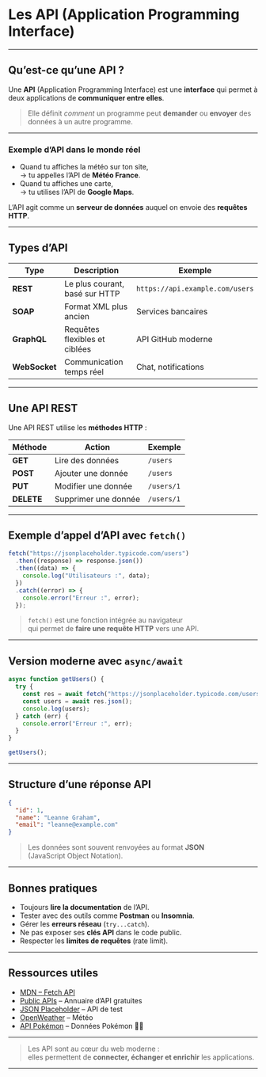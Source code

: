 # Les API (Application Programming Interface)

---

## Qu’est-ce qu’une API ?

Une **API** (Application Programming Interface) est une **interface** qui permet à deux applications de **communiquer entre elles**.

> Elle définit *comment* un programme peut **demander** ou **envoyer** des données à un autre programme.

---

### Exemple d’API dans le monde réel

- Quand tu affiches la météo sur ton site,  
  → tu appelles l’API de **Météo France**.  
- Quand tu affiches une carte,  
  → tu utilises l’API de **Google Maps**.

L’API agit comme un **serveur de données** auquel on envoie des **requêtes HTTP**.

---

## Types d’API

| Type | Description | Exemple |
|------|--------------|----------|
| **REST** | Le plus courant, basé sur HTTP | `https://api.example.com/users` |
| **SOAP** | Format XML plus ancien | Services bancaires |
| **GraphQL** | Requêtes flexibles et ciblées | API GitHub moderne |
| **WebSocket** | Communication temps réel | Chat, notifications |

---

## Une API REST

Une API REST utilise les **méthodes HTTP** :

| Méthode | Action | Exemple |
|----------|---------|---------|
| **GET** | Lire des données | `/users` |
| **POST** | Ajouter une donnée | `/users` |
| **PUT** | Modifier une donnée | `/users/1` |
| **DELETE** | Supprimer une donnée | `/users/1` |

---

## Exemple d’appel d’API avec `fetch()`

```js
fetch("https://jsonplaceholder.typicode.com/users")
  .then((response) => response.json())
  .then((data) => {
    console.log("Utilisateurs :", data);
  })
  .catch((error) => {
    console.error("Erreur :", error);
  });
```

> `fetch()` est une fonction intégrée au navigateur  
> qui permet de **faire une requête HTTP** vers une API.

---

## Version moderne avec `async/await`

```js
async function getUsers() {
  try {
    const res = await fetch("https://jsonplaceholder.typicode.com/users");
    const users = await res.json();
    console.log(users);
  } catch (err) {
    console.error("Erreur :", err);
  }
}

getUsers();
```

---

## Structure d’une réponse API

```json
{
  "id": 1,
  "name": "Leanne Graham",
  "email": "leanne@example.com"
}
```

> Les données sont souvent renvoyées au format **JSON**  
> (JavaScript Object Notation).

---

## Bonnes pratiques

- Toujours **lire la documentation** de l’API.  
- Tester avec des outils comme **Postman** ou **Insomnia**.  
- Gérer les **erreurs réseau** (`try...catch`).  
- Ne pas exposer ses **clés API** dans le code public.  
- Respecter les **limites de requêtes** (rate limit).

---

## Ressources utiles

- [MDN – Fetch API](https://developer.mozilla.org/fr/docs/Web/API/Fetch_API)  
- [Public APIs](https://public-apis.io/) – Annuaire d’API gratuites  
- [JSON Placeholder](https://jsonplaceholder.typicode.com/) – API de test  
- [OpenWeather](https://openweathermap.org/api) – Météo  
- [API Pokémon](https://pokeapi.co/) – Données Pokémon 🐱‍👤

---

> Les API sont au cœur du web moderne :  
> elles permettent de **connecter, échanger et enrichir** les applications.

---
